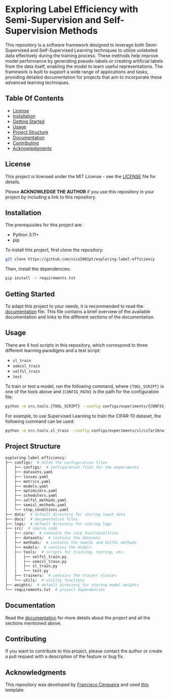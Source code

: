 # Exploring Label Efficiency with Semi-Supervision and Self-Supervision Methods

This repository is a software framework designed to leverage both Semi-Supervised and Self-Supervised Learning techniques to utilize unlabeled data effectively during the training process. These methods help improve model performance by generating pseudo-labels or creating artificial labels from the data itself, enabling the model to learn useful representations. The framework is built to support a wide range of applications and tasks, providing detailed documentation for projects that aim to incorporate these advanced learning techniques.

## Table Of Contents

- [License](#license)
- [Installation](#installation)
- [Getting Started](#getting-started)
- [Usage](#usage)
- [Project Structure](#project-structure)
- [Documentation](#documentation)
- [Contributing](#contributing)
- [Acknowledgments](#acknowledgments)

## License

This project is licensed under the MIT License - see the [LICENSE](LICENSE) file for details.

Please **ACKNOWLEDGE THE AUTHOR** if you use this repository in your project by including a link to this repository.

## Installation

The prerequisites for this project are:

- Python 3.11+
- pip

To install this project, first clone the repository:

```bash
git clone https://github.com/xico2001pt/exploring-label-efficiency
```

Then, install the dependencies:

```bash
pip install -r requirements.txt
```

## Getting Started

To adapt this project to your needs, it is recommended to read the [documentation](docs/README.md) file. This file contains a brief overview of the available documentation and links to the different sections of the documentation.

## Usage

There are 4 tool scripts in this repository, which correspond to three different learning paradigms and a test script:
- `sl_train`
- `semisl_train`
- `selfsl_train`
- `test`

To train or test a model, run the following command, where `{TOOL_SCRIPT}` is one of the tools above and `{CONFIG_PATH}` is the path for the configuration file:

```bash
python -m src.tools.{TOOL_SCRIPT} --config configs/experiments/{CONFIG_PATH}
```

For example, to use Supervised Learning to train the CIFAR-10 dataset, the following command can be used:

```bash
python -m src.tools.sl_train --config configs/experiments/sl/cifar10/wideresnet/sl_cifar10_wideresnet.yaml
```

## Project Structure

```python
exploring-label-efficiency/
├── configs/  # holds the configuration files
│   ├── configs/  # configuration files for the experiments
│   ├── datasets.yaml
│   ├── losses.yaml
│   ├── metrics.yaml
│   ├── models.yaml
│   ├── optimizers.yaml
│   ├── schedulers.yaml
│   ├── selfsl_methods.yaml
│   ├── semisl_methods.yaml
│   └── stop_conditions.yaml
├── data/  # default directory for storing input data
├── docs/  # documentation files
├── logs/  # default directory for storing logs
├── src/  # source code
│   ├── core/  # contains the core functionalities
│   ├── datasets/  # contains the datasets
│   ├── methods/  # contains the SemiSL and SelfSL methods
│   ├── models/  # contains the models
│   ├── tools/  # scripts for training, testing, etc.
│   │   ├── selfsl_train.py
│   │   ├── semisl_train.py
│   │   ├── sl_train.py
│   │   └── test.py
│   ├── trainers/  # contains the trainer classes
│   └── utils/  # utility functions
├── weights/  # default directory for storing model weights
└── requirements.txt  # project dependencies
```

## Documentation

Read the [documentation](docs/README.md) for more details about the project and all the sections mentioned above.


## Contributing

If you want to contribute to this project, please contact the author or create a pull request with a description of the feature or bug fix.

## Acknowledgments

This repository was developed by [Francisco Cerqueira](https://github.com/xico2001pt) and used [this](https://github.com/xico2001pt/pytorch-project-template) template.
